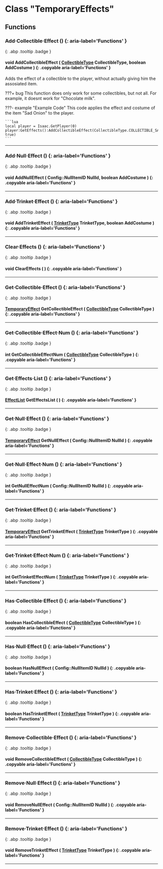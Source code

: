 # Class "TemporaryEffects"
## Functions
### Add·Collectible·Effect () {: aria-label='Functions' }
[ ](#){: .abp .tooltip .badge }
#### void AddCollectibleEffect ( [CollectibleType](../enums/CollectibleType) CollectibleType, boolean AddCostume ) {: .copyable aria-label='Functions' }
Adds the effect of a collectible to the player, without actually giving him the assosiated item.

???+ bug
    This function does only work for some collectibles, but not all. For example, it doesnt work for "Chocolate milk".

???- example "Example Code"
    This code applies the effect and costume of the item "Sad Onion" to the player.

    ```lua
    local player = Isaac.GetPlayer(0)
    player:GetEffects():AddCollectibleEffect(CollectibleType.COLLECTIBLE_SAD_ONION, true)
    ```
___ 
### Add·Null·Effect () {: aria-label='Functions' }
[ ](#){: .abp .tooltip .badge }
#### void AddNullEffect ( Config::NullItemID NullId, boolean AddCostume ) {: .copyable aria-label='Functions' }

___ 
### Add·Trinket·Effect () {: aria-label='Functions' }
[ ](#){: .abp .tooltip .badge }
#### void AddTrinketEffect ( [TrinketType](../enums/TrinketType) TrinketType, boolean AddCostume ) {: .copyable aria-label='Functions' }

___ 
### Clear·Effects () {: aria-label='Functions' }
[ ](#){: .abp .tooltip .badge }
#### void ClearEffects ( ) {: .copyable aria-label='Functions' }

___ 
### Get·Collectible·Effect () {: aria-label='Functions' }
[ ](#){: .abp .tooltip .badge }
#### [TemporaryEffect](../TemporaryEffect) GetCollectibleEffect ( [CollectibleType](../enums/CollectibleType) CollectibleType ) {: .copyable aria-label='Functions' }

___ 
### Get·Collectible·Effect·Num () {: aria-label='Functions' }
[ ](#){: .abp .tooltip .badge }
#### int GetCollectibleEffectNum ( [CollectibleType](../enums/CollectibleType) CollectibleType ) {: .copyable aria-label='Functions' }

___ 
### Get·Effects·List () {: aria-label='Functions' }
[ ](#){: .abp .tooltip .badge }
#### [EffectList](../CppContainer_Vector_EffectList) GetEffectsList ( ) {: .copyable aria-label='Functions' }

___ 
### Get·Null·Effect () {: aria-label='Functions' }
[ ](#){: .abp .tooltip .badge }
#### [TemporaryEffect](../TemporaryEffect) GetNullEffect ( Config::NullItemID NullId ) {: .copyable aria-label='Functions' }

___ 
### Get·Null·Effect·Num () {: aria-label='Functions' }
[ ](#){: .abp .tooltip .badge }
#### int GetNullEffectNum ( Config::NullItemID NullId ) {: .copyable aria-label='Functions' }

___ 
### Get·Trinket·Effect () {: aria-label='Functions' }
[ ](#){: .abp .tooltip .badge }
#### [TemporaryEffect](../TemporaryEffect) GetTrinketEffect ( [TrinketType](../enums/TrinketType) TrinketType ) {: .copyable aria-label='Functions' }

___ 
### Get·Trinket·Effect·Num () {: aria-label='Functions' }
[ ](#){: .abp .tooltip .badge }
#### int GetTrinketEffectNum ( [TrinketType](../enums/TrinketType) TrinketType ) {: .copyable aria-label='Functions' }

___ 
### Has·Collectible·Effect () {: aria-label='Functions' }
[ ](#){: .abp .tooltip .badge }
#### boolean HasCollectibleEffect ( [CollectibleType](../enums/CollectibleType) CollectibleType ) {: .copyable aria-label='Functions' }

___ 
### Has·Null·Effect () {: aria-label='Functions' }
[ ](#){: .abp .tooltip .badge }
#### boolean HasNullEffect ( Config::NullItemID NullId ) {: .copyable aria-label='Functions' }

___ 
### Has·Trinket·Effect () {: aria-label='Functions' }
[ ](#){: .abp .tooltip .badge }
#### boolean HasTrinketEffect ( [TrinketType](../enums/TrinketType) TrinketType ) {: .copyable aria-label='Functions' }

___ 
### Remove·Collectible·Effect () {: aria-label='Functions' }
[ ](#){: .abp .tooltip .badge }
#### void RemoveCollectibleEffect ( [CollectibleType](../enums/CollectibleType) CollectibleType ) {: .copyable aria-label='Functions' }

___ 
### Remove·Null·Effect () {: aria-label='Functions' }
[ ](#){: .abp .tooltip .badge }
#### void RemoveNullEffect ( Config::NullItemID NullId ) {: .copyable aria-label='Functions' }

___ 
### Remove·Trinket·Effect () {: aria-label='Functions' }
[ ](#){: .abp .tooltip .badge }
#### void RemoveTrinketEffect ( [TrinketType](../enums/TrinketType) TrinketType ) {: .copyable aria-label='Functions' }

___ 
